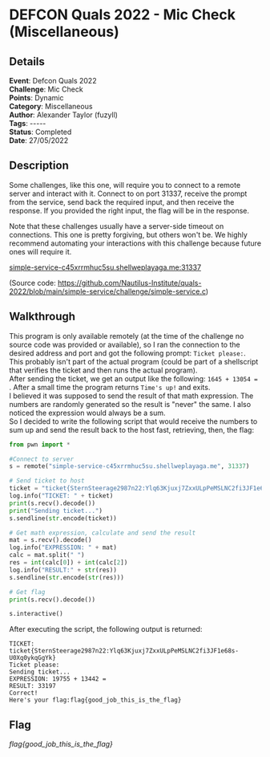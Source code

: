 # DEFCON Quals 2022 - Mic Check (Miscellaneous)

## Details

**Event**: Defcon Quals 2022  
**Challenge**: Mic Check  
**Points**: Dynamic  
**Category**: Miscellaneous  
**Author**: Alexander Taylor (fuzyll)  
**Tags**: -----  
**Status**: Completed  
**Date**: 27/05/2022  

## Description

Some challenges, like this one, will require you to connect to a remote server and interact with it. Connect to on port 31337, receive the prompt from the service, send back the required input, and then receive the response. If you provided the right input, the flag will be in the response.

Note that these challenges usually have a server-side timeout on connections. This one is pretty forgiving, but others won't be. We highly recommend automating your interactions with this challenge because future ones will require it.

[simple-service-c45xrrmhuc5su.shellweplayaga.me:31337](simple-service-c45xrrmhuc5su.shellweplayaga.me:31337)

(Source code: <https://github.com/Nautilus-Institute/quals-2022/blob/main/simple-service/challenge/simple-service.c>)

## Walkthrough

This program is only available remotely (at the time of the challenge no source code was provided or available), so I ran the connection to the desired address and port and got the following prompt: `Ticket please:`. This probably isn't part of the actual program (could be part of a shellscript that verifies the ticket and then runs the actual program).  
After sending the ticket, we get an output like the following: `1645 + 13054 = `. After a small time the program returns `Time's up!` and exits.  
I believed it was supposed to send the result of that math expression. The numbers are randomly generated so the result is "never" the same. I also noticed the expression would always be a sum.  
So I decided to write the following script that would receive the numbers to sum up and send the result back to the host fast, retrieving, then, the flag:

```py
from pwn import *

#Connect to server
s = remote("simple-service-c45xrrmhuc5su.shellweplayaga.me", 31337)

# Send ticket to host
ticket = "ticket{SternSteerage2987n22:Ylq63Kjuxj7ZxxULpPeMSLNC2fi3JF1e68s-U0Xq0ykqGgYk}"
log.info("TICKET: " + ticket)
print(s.recv().decode())
print("Sending ticket...")
s.sendline(str.encode(ticket))

# Get math expression, calculate and send the result
mat = s.recv().decode()
log.info("EXPRESSION: " + mat)
calc = mat.split(" ")
res = int(calc[0]) + int(calc[2])
log.info("RESULT:" + str(res))
s.sendline(str.encode(str(res)))

# Get flag
print(s.recv().decode())

s.interactive()
```

After executing the script, the following output is returned:

```pwn
TICKET: ticket{SternSteerage2987n22:Ylq63Kjuxj7ZxxULpPeMSLNC2fi3JF1e68s-U0Xq0ykqGgYk}
Ticket please:
Sending ticket...
EXPRESSION: 19755 + 13442 =
RESULT: 33197
Correct!
Here's your flag:flag{good_job_this_is_the_flag}
```

## Flag

*flag{good_job_this_is_the_flag}*

